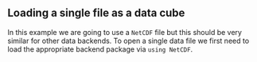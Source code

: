 ## Loading a single file as a data cube

In this example we are going to use a `NetCDF` file but this should be very similar for other data backends.
To open a single data file we first need to load the appropriate backend package via `using NetCDF`. 
